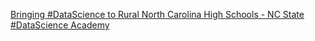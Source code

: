[Bringing #DataScience to Rural North Carolina High Schools - NC State #DataScience Academy](https://qi.tc/qi/111567)